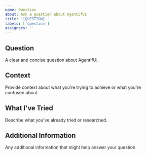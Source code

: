 ```yaml
---
name: Question
about: Ask a question about AgentifUI
title: '[QUESTION] '
labels: ['question']
assignees: ''
---
```


## Question

A clear and concise question about AgentifUI.

## Context

Provide context about what you're trying to achieve or what you're confused about.

## What I've Tried

Describe what you've already tried or researched.

## Additional Information

Any additional information that might help answer your question.

